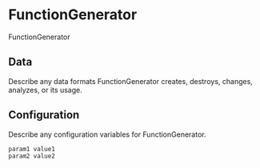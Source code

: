 # FunctionGenerator

FunctionGenerator

## Data

Describe any data formats FunctionGenerator creates, destroys, changes, analyzes, or its usage.




## Configuration

Describe any configuration variables for FunctionGenerator.

```
param1 value1
param2 value2
```
